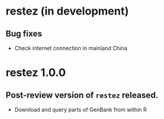 # restez (in development)

## Bug fixes

* Check internet connection in mainland China

# restez 1.0.0

## Post-review version of `restez` released.

* Download and query parts of GenBank from within R
